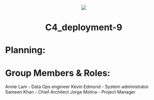 <p align="center">
<img src="https://github.com/kura-labs-org/kuralabs_deployment_1/blob/main/Kuralogo.png">
</p>
<h1 align="center">C4_deployment-9<h1> 

# Planning:

# Group Members & Roles:

Annie Lam - Data Ops engineer
Kevin Edmond - System administrator
Sameen Khan - Chief Architect
Jorge Molina - Project Manager
